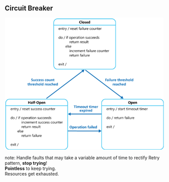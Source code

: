 ##  Circuit Breaker

![Circuit Breaker](resources/images/circuit-breaker.png)

note:
Handle faults that may take a variable amount of time to rectify
Retry pattern, __stop trying__!  
__Pointless__ to keep trying.  
Resources get exhausted.
